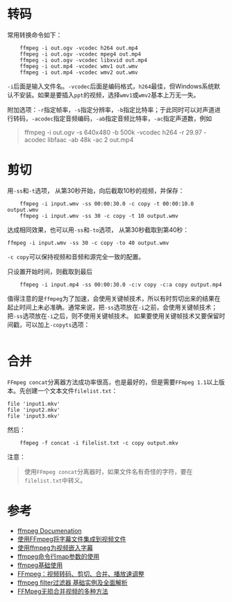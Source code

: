 # 转码

常用转换命令如下：

```shell
    ffmpeg -i out.ogv -vcodec h264 out.mp4 
    ffmpeg -i out.ogv -vcodec mpeg4 out.mp4 
    ffmpeg -i out.ogv -vcodec libxvid out.mp4 
    ffmpeg -i out.mp4 -vcodec wmv1 out.wmv 
    ffmpeg -i out.mp4 -vcodec wmv2 out.wmv 
```

`-i`后面是输入文件名。`-vcodec`后面是编码格式，`h264`最佳，但Windows系统默认不安装。如果是要插入`ppt`的视频，选择`wmv1`或`wmv2`基本上万无一失。

附加选项：`-r`指定帧率，`-s`指定分辨率，`-b`指定比特率；于此同时可以对声道进行转码，`-acodec`指定音频编码，`-ab`指定音频比特率，`-ac`指定声道数，例如
> ffmpeg -i out.ogv -s 640x480 -b 500k -vcodec h264 -r 29.97 -acodec libfaac -ab 48k -ac 2 out.mp4

# 剪切

用`-ss`和`-t`选项， 从第30秒开始，向后截取10秒的视频，并保存：
```shell
    ffmpeg -i input.wmv -ss 00:00:30.0 -c copy -t 00:00:10.0 output.wmv 
    ffmpeg -i input.wmv -ss 30 -c copy -t 10 output.wmv 
``` 

达成相同效果，也可以用`-ss`和`-to`选项， 从第30秒截取到第40秒：
```shell
ffmpeg -i input.wmv -ss 30 -c copy -to 40 output.wmv 
```

`-c copy`可以保持视频和音频和源完全一致的配置。

只设置开始时间，则截取到最后
```shell
    ffmpeg -i input.mp4 -ss 00:00:30.0 -c:v copy -c:a copy output.mp4
```

值得注意的是`ffmpeg`为了加速，会使用关键帧技术，所以有时剪切出来的结果在起止时间上未必准确。通常来说，把`-ss`选项放在`-i`之前，会使用关键帧技术；把`-ss`选项放在`-i`之后，则不使用关键帧技术。 如果要使用关键帧技术又要保留时间戳，可以加上`-copyts`选项：
```shellffmpeg -ss 00:01:00 -i video.mp4 -to 00:02:00 -c copy -copyts cut.mp4 
```

# 合并

`FFmpeg concat`分离器方法成功率很高，也是最好的，但是需要`FFmpeg 1.1`以上版本。先创建一个文本文件`filelist.txt`：

```
file 'input1.mkv'
file 'input2.mkv'
file 'input3.mkv'
```

然后：
```shell
    ffmpeg -f concat -i filelist.txt -c copy output.mkv
```

注意：
> 使用`FFmpeg concat`分离器时，如果文件名有奇怪的字符，要在`filelist.txt`中转义。

# 参考

- [ffmpeg Documenation](http://ffmpeg.org/ffmpeg.html)
- [使用FFmpeg将字幕文件集成到视频文件](https://www.yaosansi.com/post/ffmpeg-burn-subtitles-into-video/)
- [使用ffmpeg为视频嵌入字幕](https://www.jianshu.com/p/ba8670f09df0)
- [ffmpeg命令行map参数的使用](https://blog.csdn.net/xiaoluer/article/details/81136478)
- [ffmpeg基础使用](https://www.jianshu.com/p/ddafe46827b7)
- [FFmpeg：视频转码、剪切、合并、播放速调整](https://fzheng.me/2016/01/08/ffmpeg/)
- [ffmpeg filter过滤器 基础实例及全面解析](https://blog.csdn.net/newchenxf/article/details/51364105)
- [FFMpeg无损合并视频的多种方法](https://www.jianshu.com/p/a9bccc12229b)